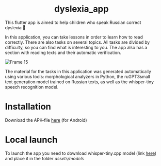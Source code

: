 #  <center> dyslexia_app </center>

This flutter app is aimed to help children who speak Russian correct dyslexia 🥰
<br>

In this application, you can take lessons in order to learn how to read correctly. There are also tasks on several topics. All tasks are divided by difficulty, so you can find what is interesting to you. The app also has a section with reading texts and their automatic verification.

![Frame 15](https://github.com/alinaavanesyan/dyslexia_app/assets/90269742/577b4e3d-20bf-440a-ac64-0e8ed66e5761)


The material for the tasks in this application was generated automatically using various tools: morphological analyzers in Python, the ruGPT3small text generation model trained on Russian texts, as well as the whisper-tiny speech recognition model.

# Installation
Download the APK-file [here](https://disk.yandex.ru/d/QbKp78ePDQEVJA) (for Android)

# Local launch
To launch the app you need to download whisper-tiny.cpp model (link [here](https://disk.yandex.ru/d/bPpK5gC1p1GHlA)) and place it in the folder *assets/models*


